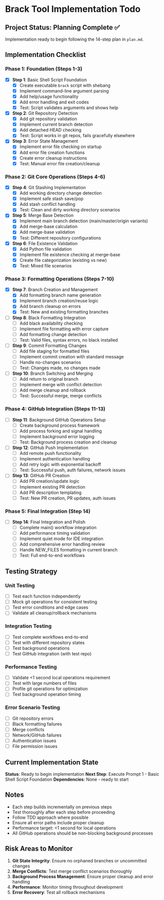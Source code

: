 # Brack Tool Implementation Todo

## Project Status: Planning Complete ✅

Implementation ready to begin following the 14-step plan in `plan.md`.

## Implementation Checklist

### Phase 1: Foundation (Steps 1-3)
- [x] **Step 1**: Basic Shell Script Foundation
  - [x] Create executable `brack` script with shebang
  - [x] Implement command-line argument parsing
  - [x] Add help/usage functionality
  - [x] Add error handling and exit codes
  - [x] Test: Script validates arguments and shows help

- [x] **Step 2**: Git Repository Detection
  - [x] Add git repository validation
  - [x] Implement current branch detection
  - [x] Add detached HEAD checking
  - [x] Test: Script works in git repos, fails gracefully elsewhere

- [x] **Step 3**: Error State Management
  - [x] Implement error file checking on startup
  - [x] Add error file creation functions
  - [x] Create error cleanup instructions
  - [x] Test: Manual error file creation/cleanup

### Phase 2: Git Core Operations (Steps 4-6)
- [x] **Step 4**: Git Stashing Implementation
  - [x] Add working directory change detection
  - [x] Implement safe stash save/pop
  - [x] Add stash conflict handling
  - [x] Test: Clean and dirty working directory scenarios

- [x] **Step 5**: Merge Base Detection
  - [x] Implement main branch detection (main/master/origin variants)
  - [x] Add merge-base calculation
  - [x] Add merge-base validation
  - [x] Test: Different repository configurations

- [x] **Step 6**: File Existence Validation
  - [x] Add Python file validation
  - [x] Implement file existence checking at merge-base
  - [x] Create file categorization (existing vs new)
  - [x] Test: Mixed file scenarios

### Phase 3: Formatting Operations (Steps 7-10)
- [x] **Step 7**: Branch Creation and Management
  - [x] Add formatting branch name generation
  - [x] Implement branch creation/reuse logic
  - [x] Add branch cleanup on errors
  - [x] Test: New and existing formatting branches

- [ ] **Step 8**: Black Formatting Integration
  - [ ] Add black availability checking
  - [ ] Implement file formatting with error capture
  - [ ] Add formatting change detection
  - [ ] Test: Valid files, syntax errors, no black installed

- [ ] **Step 9**: Commit Formatting Changes
  - [ ] Add file staging for formatted files
  - [ ] Implement commit creation with standard message
  - [ ] Handle no-changes scenarios
  - [ ] Test: Changes made, no changes made

- [ ] **Step 10**: Branch Switching and Merging
  - [ ] Add return to original branch
  - [ ] Implement merge with conflict detection
  - [ ] Add merge cleanup and rollback
  - [ ] Test: Successful merge, merge conflicts

### Phase 4: GitHub Integration (Steps 11-13)
- [ ] **Step 11**: Background GitHub Operations Setup
  - [ ] Create background process framework
  - [ ] Add process forking and signal handling
  - [ ] Implement background error logging
  - [ ] Test: Background process creation and cleanup

- [ ] **Step 12**: GitHub Push Implementation
  - [ ] Add remote push functionality
  - [ ] Implement authentication handling
  - [ ] Add retry logic with exponential backoff
  - [ ] Test: Successful push, auth failures, network issues

- [ ] **Step 13**: GitHub PR Creation
  - [ ] Add PR creation/update logic
  - [ ] Implement existing PR detection
  - [ ] Add PR description templating
  - [ ] Test: New PR creation, PR updates, auth issues

### Phase 5: Final Integration (Step 14)
- [ ] **Step 14**: Final Integration and Polish
  - [ ] Complete main() workflow integration
  - [ ] Add performance timing validation
  - [ ] Implement quiet mode for IDE integration
  - [ ] Add comprehensive error handling review
  - [ ] Handle NEW_FILES formatting in current branch
  - [ ] Test: Full end-to-end workflows

## Testing Strategy

### Unit Testing
- [ ] Test each function independently
- [ ] Mock git operations for consistent testing
- [ ] Test error conditions and edge cases
- [ ] Validate all cleanup/rollback mechanisms

### Integration Testing
- [ ] Test complete workflows end-to-end
- [ ] Test with different repository states
- [ ] Test background operations
- [ ] Test GitHub integration (with test repo)

### Performance Testing
- [ ] Validate <1 second local operations requirement
- [ ] Test with large numbers of files
- [ ] Profile git operations for optimization
- [ ] Test background operation timing

### Error Scenario Testing
- [ ] Git repository errors
- [ ] Black formatting failures
- [ ] Merge conflicts
- [ ] Network/GitHub failures
- [ ] Authentication issues
- [ ] File permission issues

## Current Implementation State

**Status**: Ready to begin implementation
**Next Step**: Execute Prompt 1 - Basic Shell Script Foundation
**Dependencies**: None - ready to start

## Notes

- Each step builds incrementally on previous steps
- Test thoroughly after each step before proceeding
- Follow TDD approach where possible
- Ensure all error paths include proper cleanup
- Performance target: <1 second for local operations
- All GitHub operations should be non-blocking background processes

## Risk Areas to Monitor

1. **Git State Integrity**: Ensure no orphaned branches or uncommitted changes
2. **Merge Conflicts**: Test merge conflict scenarios thoroughly
3. **Background Process Management**: Ensure proper cleanup and error handling
4. **Performance**: Monitor timing throughout development
5. **Error Recovery**: Test all rollback mechanisms